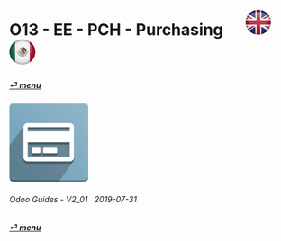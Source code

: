 # O13 - EE - PCH - Purchasing &nbsp;&nbsp;&nbsp;&nbsp; [![en-uk](/doc/img/en-uk_flag_button_small.png)](/en-uk/o13/ee/pch/en-uk-o13-ee-pch-purchasing-guides.md) [ ![es-mx](/doc/img/es-mx_flag_button_small.png)](/es-mx/o13/ee/pch/es-mx-o13-ee-pch-purchasing-guides.md)
#### [_&#x23CE; menu_](/es-mx/o13/ee/es-mx-o13-ee-guides-menu.md)  
### ![pch](/doc/img/purchase.png)
	
###### Odoo Guides - V2_01 &nbsp; 2019-07-31  
**[_&#x23CE; menu_](/es-mx/o13/ee/es-mx-o13-ee-guides-menu.md)**  
